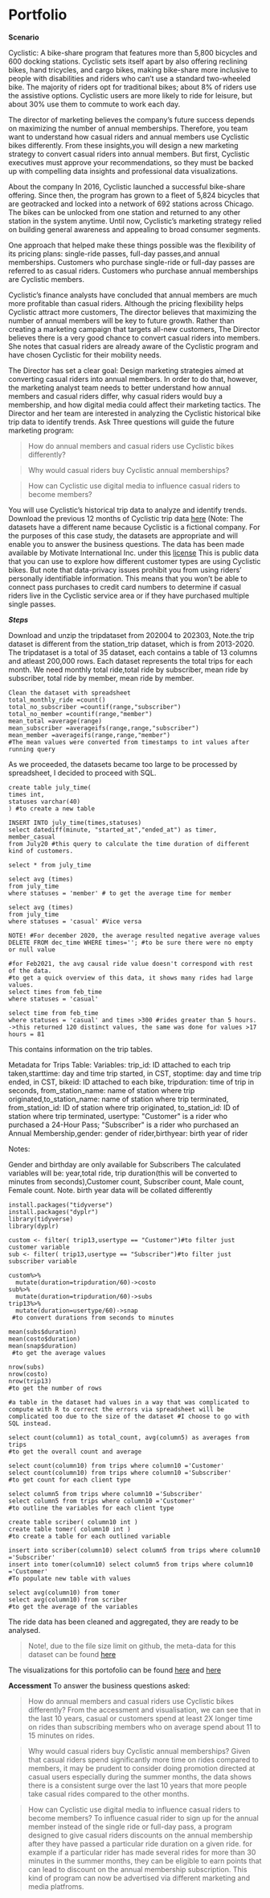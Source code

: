 # Portfolio
**Scenario**

Cyclistic: A bike-share program that features more than 5,800 bicycles and 600 docking stations. Cyclistic sets itself apart by also offering reclining bikes, hand tricycles, and cargo bikes, making bike-share more inclusive to people with disabilities and riders who can’t use a standard two-wheeled bike. The majority of riders opt for traditional bikes; about 8% of riders use the assistive options. Cyclistic users are more likely to ride for leisure, but about 30% use them to commute to work each day.

The director of marketing believes the company’s future success depends on maximizing the number of annual memberships. Therefore, you team want to understand how casual riders and annual members use Cyclistic bikes differently. From these insights,you will design a new marketing strategy to convert casual riders into annual members. But first, Cyclistic executives must approve your recommendations, so they must be backed up with compelling data insights and professional data visualizations.

About the company
In 2016, Cyclistic launched a successful bike-share offering. Since then, the program has grown to a fleet of 5,824 bicycles that are geotracked and locked into a network of 692 stations across Chicago. The bikes can be unlocked from one station and returned to any other station in the system anytime. Until now, Cyclistic’s marketing strategy relied on building general awareness and appealing to broad consumer segments.

One approach that helped make these things possible was the flexibility of its pricing plans: single-ride passes, full-day passes,and annual memberships. Customers who purchase single-ride or full-day passes are referred to as casual riders. Customers who purchase annual memberships are Cyclistic members.

Cyclistic’s finance analysts have concluded that annual members are much more profitable than casual riders. Although the pricing flexibility helps Cyclistic attract more customers, The director believes that maximizing the number of annual members will be key to future growth. Rather than creating a marketing campaign that targets all-new customers, The Director believes there is a very good chance to convert casual riders into members. She notes that casual riders are already aware of the Cyclistic program and have chosen Cyclistic for their mobility needs.

The Director has set a clear goal: Design marketing strategies aimed at converting casual riders into annual members. In order to do that, however, the marketing analyst team needs to better understand how annual members and casual riders differ, why casual riders would buy a membership, and how digital media could affect their marketing tactics. The Director and her team are interested in analyzing the Cyclistic historical bike trip data to identify trends. Ask Three questions will guide the future marketing program:

> How do annual members and casual riders use Cyclistic bikes differently?

> Why would casual riders buy Cyclistic annual memberships?

> How can Cyclistic use digital media to influence casual riders to become members?

You will use Cyclistic’s historical trip data to analyze and identify trends. Download the previous 12 months of Cyclistic trip data [here](https://divvy-tripdata.s3.amazonaws.com/index.html)
(Note: The datasets have a different name because Cyclistic is a fictional company. For the purposes of this case study, the datasets are appropriate and will enable you to answer the business questions. The data has been made available by Motivate International Inc. under this [license](http://https//ride.divvybikes.com/data-license-agreement) This is public data that you can use to explore how different customer types are using Cyclistic bikes. But note that data-privacy issues prohibit you from using riders’ personally identifiable information. This means that you won’t be able to connect pass purchases to credit card numbers to determine if casual riders live in the Cyclistic service area or if they have purchased multiple single passes.

_**Steps**_

Download and unzip the tripdataset from 202004 to 202303, Note.the trip dataset is different from the station_trip dataset, which is from 2013-2020. The tripdataset is a total of 35 dataset, each contains a table of 13 columns and atleast 200,000 rows. Each dataset represents the total trips for each month. We need monthly total ride,total ride by subscriber, mean ride by subscriber, total ride by member, mean ride by member.

```
Clean the dataset with spreadsheet
total_monthly_ride =count()
total_no_subscriber =countif(range,"subscriber")
total_no_member =countif(range,"member")
mean_total =average(range)
mean_subscriber =averageifs(range,range,"subscriber")
mean_member =averageifs(range,range,"member")
#The mean values were converted from timestamps to int values after running query
```
As we proceeded, the datasets became too large to be processed by spreadsheet, I decided to proceed with SQL.
```
create table july_time(
times int,
statuses varchar(40)
) #to create a new table

INSERT INTO july_time(times,statuses)
select datediff(minute, "started_at","ended_at") as timer, member_casual
from July20 #this query to calculate the time duration of different kind of customers. 

select * from july_time

select avg (times)
from july_time
where statuses = 'member' # to get the average time for member

select avg (times)
from july_time
where statuses = 'casual' #Vice versa

NOTE! #For december 2020, the average resulted negative average values
DELETE FROM dec_time WHERE times=''; #to be sure there were no empty or null value

#for Feb2021, the avg causal ride value doesn't correspond with rest of the data.
#to get a quick overview of this data, it shows many rides had large values.
select times from feb_time
where statuses = 'casual'

select time from feb_time
where statuses = 'casual' and times >300 #rides greater than 5 hours.
->this returned 120 distinct values, the same was done for values >17 hours = 81
```
This contains information on the trip tables.

Metadata for Trips Table: Variables: trip_id: ID attached to each trip taken,starttime: day and time trip started, in CST, stoptime: day and time trip ended, in CST, bikeid: ID attached to each bike, tripduration: time of trip in seconds, from_station_name: name of station where trip originated,to_station_name: name of station where trip terminated, from_station_id: ID of station where trip originated, to_station_id: ID of station where trip terminated, usertype: "Customer" is a rider who purchased a 24-Hour Pass; "Subscriber" is a rider who purchased an Annual Membership,gender: gender of rider,birthyear: birth year of rider

Notes:

Gender and birthday are only available for Subscribers
The calculated variables will be: year,total ride, trip duration(this will be converted to minutes from seconds),Customer count, Subscriber count, Male count, Female count. Note. birth year data will be collated differently

```
install.packages("tidyverse")
install.packages("dyplr")
library(tidyverse)
library(dyplr)

custom <- filter( trip13,usertype == "Customer")#to filter just customer variable
sub <- filter( trip13,usertype == "Subscriber")#to filter just subscriber variable

custom%>%
  mutate(duration=tripduration/60)->costo 
sub%>%
  mutate(duration=tripduration/60)->subs
trip13%>%
  mutate(duration=usertype/60)->snap
 #to convert durations from seconds to minutes

mean(subs$duration)
mean(costo$duration)
mean(snap$duration)
 #to get the average values

nrow(subs) 
nrow(costo)
nrow(trip13)
#to get the number of rows
```
```
#a table in the dataset had values in a way that was complicated to compute with R to correct the errors via spreadsheet will be complicated too due to the size of the dataset #I choose to go with SQL instead.

select count(column1) as total_count, avg(column5) as averages from trips
#to get the overall count and average

select count(column10) from trips where column10 ='Customer'
select count(column10) from trips where column10 ='Subscriber' 
#to get count for each client type

select column5 from trips where column10 ='Subscriber'
select column5 from trips where column10 ='Customer' 
#to outline the variables for each client type

create table scriber( column10 int ) 
create table tomer( column10 int )
#to create a table for each outlined variable

insert into scriber(column10) select column5 from trips where column10 ='Subscriber'
insert into tomer(column10) select column5 from trips where column10 ='Customer' 
#To populate new table with values

select avg(column10) from tomer
select avg(column10) from scriber
#to get the average of the variables
```
The ride data has been cleaned and aggregated, they are ready to be analysed.
>Note!, due to the file size limit on github, the meta-data for this dataset can be found [here](https://divvy-tripdata.s3.amazonaws.com/index.html)

The visualizations for this portofolio can be found [here](https://public.tableau.com/app/profile/fawaz3095/viz/BikeDashboard_16835509317600/Dashboard1)
and [here](https://public.tableau.com/app/profile/fawaz3095/viz/Bike_2Dash/Dashboard1)

**Accessment**
To answer the business questions asked:
> How do annual members and casual riders use Cyclistic bikes differently? 
From the accessment and visualisation, we can see that in the last 10 years, casual or customers spend at least 2X longer time on rides than subscribing members who on average spend about 11 to 15 minutes on rides.

> Why would casual riders buy Cyclistic annual memberships?
Given that casual riders spend significantly more time on rides compared to members, it may be prudent to consider doing promotion directed at casual users especially during the summer months, the data shows there is a consistent surge over the last 10 years that more people take casual rides compared to the other months. 


> How can Cyclistic use digital media to influence casual riders to become members?
To influence casual rider to sign up for the annual member instead of the single ride or full-day pass, a program designed to give casual riders discounts on the annual membership after they have passed a particular ride duration on a given ride. for example if a particular rider has made several rides for more than 30 minutes in the summer months, they can be eligible to earn points that can lead to discount on the annual membership subscription. This kind of program can now be advertised via different marketing and media platfroms.
